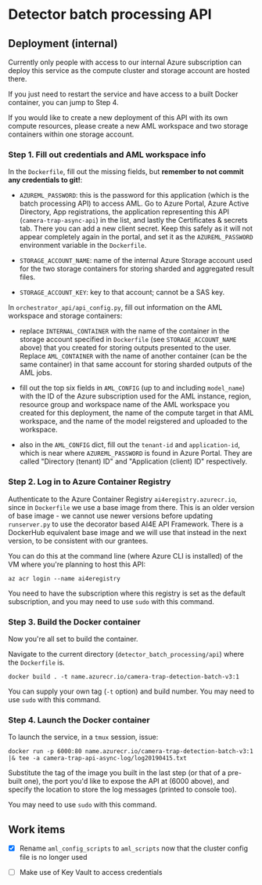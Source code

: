 # Detector batch processing API

## Deployment (internal)

Currently only people with access to our internal Azure subscription can deploy this service as the compute cluster and storage account are hosted there.

If you just need to restart the service and have access to a built Docker container, you can jump to Step 4. 

If you would like to create a new deployment of this API with its own compute resources, please create a new AML workspace and two storage containers within one storage account.


### Step 1. Fill out credentials and AML workspace info

In the `Dockerfile`, fill out the missing fields, but **remember to not commit any credentials to git!**:

- `AZUREML_PASSWORD`: this is the password for this application (which is the batch processing API) to access AML. Go to Azure Portal, Azure Active Directory, App registrations, the application representing this API (`camera-trap-async-api`) in the list, and lastly the Certificates & secrets tab. There you can add a new client secret. Keep this safely as it will not appear completely again in the portal, and set it as the `AZUREML_PASSWORD` environment variable in the `Dockerfile`.

- `STORAGE_ACCOUNT_NAME`: name of the internal Azure Storage account used for the two storage containers for storing sharded and aggregated result files.

- `STORAGE_ACCOUNT_KEY`: key to that account; cannot be a SAS key.

In `orchestrator_api/api_config.py`, fill out information on the AML workspace and storage containers:

- replace `INTERNAL_CONTAINER` with the name of the container in the storage account specified in `Dockerfile` (see `STORAGE_ACCOUNT_NAME` above) that you created for storing outputs presented to the user. Replace `AML_CONTAINER` with the name of another container (can be the same container) in that same account for storing sharded outputs of the AML jobs.

- fill out the top six fields in `AML_CONFIG` (up to and including `model_name`) with the ID of the Azure subscription used for the AML instance, region, resource group and workspace name of the AML workspace you created for this deployment, the name of the compute target in that AML workspace, and the name of the model reigstered and uploaded to the workspace. 

- also in the `AML_CONFIG` dict, fill out the `tenant-id` and `application-id`, which is near where `AZUREML_PASSWORD` is found in Azure Portal. They are called "Directory (tenant) ID" and "Application (client) ID" respectively.


### Step 2. Log in to Azure Container Registry

Authenticate to the Azure Container Registry `ai4eregistry.azurecr.io`, since in `Dockerfile` we use a base image from there. This is an older version of base image - we cannot use newer versions before updating `runserver.py` to use the decorator based AI4E API Framework. There is a DockerHub equivalent base image and we will use that instead in the next version, to be consistent with our grantees.

You can do this at the command line (where Azure CLI is installed) of the VM where you're planning to host this API:
```
az acr login --name ai4eregistry
```
You need to have the subscription where this registry is set as the default subscription, and you may need to use `sudo` with this command.


### Step 3. Build the Docker container
Now you're all set to build the container.

Navigate to the current directory (`detector_batch_processing/api`) where the `Dockerfile` is.

```
docker build . -t name.azurecr.io/camera-trap-detection-batch-v3:1
```

You can supply your own tag (`-t` option) and build number. You may need to use `sudo` with this command.


### Step 4. Launch the Docker container
To launch the service, in a `tmux` session, issue:

```
docker run -p 6000:80 name.azurecr.io/camera-trap-detection-batch-v3:1 |& tee -a camera-trap-api-async-log/log20190415.txt
```

Substitute the tag of the image you built in the last step (or that of a pre-built one), the port you'd like to expose the API at (6000 above), and specify the location to store the log messages (printed to console too).

You may need to use `sudo` with this command.


## Work items

- [x] Rename `aml_config_scripts` to `aml_scripts` now that the cluster config file is no longer used

- [ ] Make use of Key Vault to access credentials
